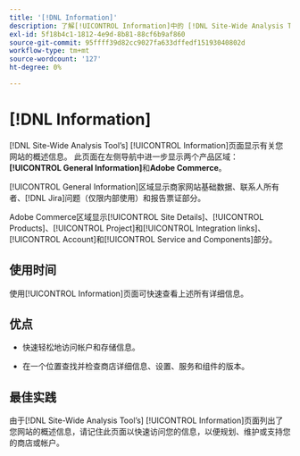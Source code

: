 ```yaml
---
title: '[!DNL Information]'
description: 了解[!UICONTROL Information]中的 [!DNL Site-Wide Analysis Tool]选项卡、使用时间、优点和最佳实践。
exl-id: 5f18b4c1-1812-4e9d-8b81-88cf6b9af860
source-git-commit: 95ffff39d82cc9027fa633dffedf15193040802d
workflow-type: tm+mt
source-wordcount: '127'
ht-degree: 0%

---
```


# [!DNL Information]

[!DNL Site-Wide Analysis Tool’s] [!UICONTROL Information]页面显示有关您网站的概述信息。 此页面在左侧导航中进一步显示两个产品区域： **[!UICONTROL General Information]**&#x200B;和&#x200B;**Adobe Commerce**。

[!UICONTROL General Information]区域显示商家网站基础数据、联系人所有者、[!DNL Jira]问题（仅限内部使用）和报告票证部分。

Adobe Commerce区域显示[!UICONTROL Site Details]、[!UICONTROL Products]、[!UICONTROL Project]和[!UICONTROL Integration links]、[!UICONTROL Account]和[!UICONTROL Service and Components]部分。

## 使用时间

使用[!UICONTROL Information]页面可快速查看上述所有详细信息。

## 优点

* 快速轻松地访问帐户和存储信息。

* 在一个位置查找并检查商店详细信息、设置、服务和组件的版本。

## 最佳实践

由于[!DNL Site-Wide Analysis Tool’s] [!UICONTROL Information]页面列出了您网站的概述信息，请记住此页面以快速访问您的信息，以便规划、维护或支持您的商店或帐户。
